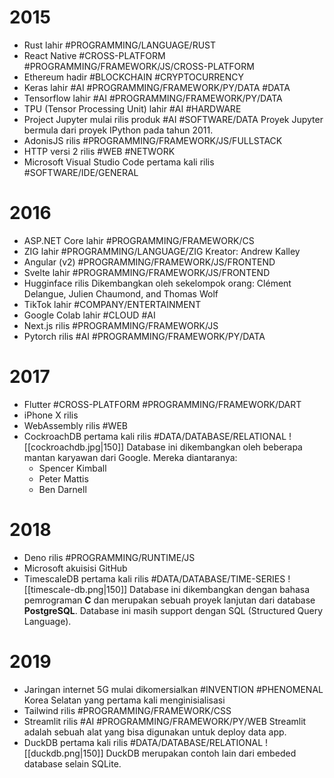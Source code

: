 # 2015
- Rust lahir #PROGRAMMING/LANGUAGE/RUST
- React Native #CROSS-PLATFORM #PROGRAMMING/FRAMEWORK/JS/CROSS-PLATFORM
- Ethereum hadir #BLOCKCHAIN #CRYPTOCURRENCY
- Keras lahir #AI #PROGRAMMING/FRAMEWORK/PY/DATA  #DATA
- Tensorflow lahir #AI #PROGRAMMING/FRAMEWORK/PY/DATA
- TPU (Tensor Processing Unit) lahir #AI #HARDWARE
- Project Jupyter mulai rilis produk #AI #SOFTWARE/DATA
	Proyek Jupyter bermula dari proyek IPython pada tahun 2011.
- AdonisJS rilis #PROGRAMMING/FRAMEWORK/JS/FULLSTACK
- HTTP versi 2 rilis #WEB #NETWORK
- Microsoft Visual Studio Code pertama kali rilis #SOFTWARE/IDE/GENERAL
# 2016
- ASP.NET Core lahir #PROGRAMMING/FRAMEWORK/CS
- ZIG lahir #PROGRAMMING/LANGUAGE/ZIG
	Kreator: Andrew Kalley
- Angular (v2) #PROGRAMMING/FRAMEWORK/JS/FRONTEND 
- Svelte lahir #PROGRAMMING/FRAMEWORK/JS/FRONTEND 
- Hugginface rilis
	Dikembangkan oleh sekelompok orang: Clément Delangue, Julien Chaumond, and Thomas Wolf
- TikTok lahir #COMPANY/ENTERTAINMENT 
- Google Colab lahir #CLOUD #AI
- Next.js rilis #PROGRAMMING/FRAMEWORK/JS
- Pytorch rilis #AI #PROGRAMMING/FRAMEWORK/PY/DATA
# 2017
- Flutter #CROSS-PLATFORM #PROGRAMMING/FRAMEWORK/DART
- iPhone X rilis
- WebAssembly rilis #WEB
- CockroachDB pertama kali rilis #DATA/DATABASE/RELATIONAL 
	![[cockroachdb.jpg|150]]
	Database ini dikembangkan oleh beberapa mantan karyawan dari Google. Mereka diantaranya:
	- Spencer Kimball
	- Peter Mattis
	- Ben Darnell
# 2018
- Deno rilis #PROGRAMMING/RUNTIME/JS 
- Microsoft akuisisi GitHub
- TimescaleDB pertama kali rilis #DATA/DATABASE/TIME-SERIES
	![[timescale-db.png|150]]
	Database ini dikembangkan dengan bahasa pemrograman **C** dan merupakan sebuah proyek lanjutan dari database **PostgreSQL**. Database ini masih support dengan SQL (Structured Query Language).
# 2019

- Jaringan internet 5G mulai dikomersialkan #INVENTION #PHENOMENAL
	Korea Selatan yang pertama kali menginisialisasi
- Tailwind rilis #PROGRAMMING/FRAMEWORK/CSS
- Streamlit rilis #AI #PROGRAMMING/FRAMEWORK/PY/WEB 
	Streamlit adalah sebuah alat yang bisa digunakan untuk deploy data app.
- DuckDB pertama kali rilis #DATA/DATABASE/RELATIONAL 
	![[duckdb.png|150]]
	DuckDB merupakan contoh lain dari embeded database selain SQLite. 